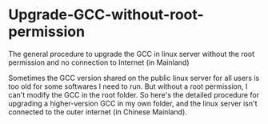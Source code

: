 # Upgrade-GCC-without-root-permission
The general procedure to upgrade the GCC in linux server without the root permission and no connection to Internet (in Mainland)

Sometimes the GCC version shared on the public linux server for all users is too old for some softwares I need to run. But without a root permission, I can't modify the GCC in the root folder. So here's the detailed procedure for upgrading a higher-version GCC in my own folder, and the linux server isn't connected to the outer internet (in Chinese Mainland).

